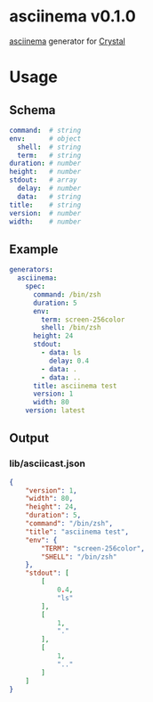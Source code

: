 # asciinema v0.1.0


[asciinema](http://asciinema.org) generator for [Crystal](http://crystal.sh)


# Usage

## Schema

```yaml
command:  # string
env:      # object
  shell:  # string
  term:   # string
duration: # number
height:   # number
stdout:   # array
  delay:  # number
  data:   # string
title:    # string
version:  # number
width:    # number
```


## Example

```yaml
generators:
  asciinema:
    spec:
      command: /bin/zsh
      duration: 5
      env:
        term: screen-256color
        shell: /bin/zsh
      height: 24
      stdout:
        - data: ls
          delay: 0.4
        - data: .
        - data: ..
      title: asciinema test
      version: 1
      width: 80
    version: latest
```


## Output

### lib/asciicast.json

```json
{
	"version": 1,
	"width": 80,
	"height": 24,
	"duration": 5,
	"command": "/bin/zsh",
	"title": "asciinema test",
	"env": {
		"TERM": "screen-256color",
		"SHELL": "/bin/zsh"
	},
	"stdout": [
		[
			0.4,
			"ls"
		],
		[
			1,
			"."
		],
		[
			1,
			".."
		]
	]
}
```


